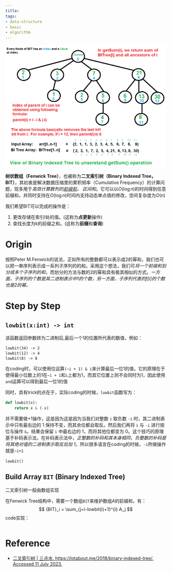 ```yaml
---
title:
tags:
- data-structure
- basic
- algorithm
---
```


  
![](computer_sci/data_structure_and_algorithm/tree/attachments/Pasted%20image%2020230710160348.png)

**树状数组（Fenwick Tree）**，也被称为**二叉索引树（Binary Indexed Tree，BIT）**，其初衷是解决数据压缩里的累积频率（Cumulative Frequency）的计算问题，现多用于*高效计算数列的[前缀和](tmp_script/prefix_sum.md)， 区间和*。它可以以$O(\log{n})$的时间得到任意前缀和，并同时支持在$O(\log{n})$时间内支持动态单点值的修改，空间复杂度为$O(n)$

我们希望BIT可以完成的操作是：
1. 更改存储在索引I处的值。(这称为**点更新**操作)
2. 查找长度为k的前缀之和。(这称为**前缀**和**查询**)


# Origin

按照Peter M.Fenwick的说法，正如所有的整数都可以表示成2的幂和，我们也可以把一串序列表示成一系列子序列的的和。采用这个想法，我们可*将一个前缀和划分成多个子序列的和*，而划分的方法与数的2的幂和具有极其相似的方式。*一方面，子序列的个数是其二进制表示中1的个数，另一方面，子序列代表的f[i]的个数也是2的幂。*

# Step by Step


## `lowbit(x:int) -> int`

该函数返回参数转为二进制后,最后一个1的位置所代表的数值，例如：

```
lowbit(34) -> 2
lowbit(12) -> 4
lowbit(8) -> 8
```

在coding时，可以使用位运算`(~i + 1) & i`来计算最后一位1的值，它的原理在于使得最小位数上的1在`~i + 1`和`i`上都为1，而其它位置上则不会同时为1，因此使用`and`运算可以得到最后一位1的值

同时，具有trick的点在于，实际coding的时候，`lowbit`函数写为：

```python
def lowbit(x):
    return x & (-x)
```

并不需要做+1操作，这是因为这是因为当我们对整数 `i` 取负数 `-i` 时，其二进制表示中只有最右边的 1 保持不变，而其余位都会取反。然后我们再将 `i` 与 `-i` 进行按位与操作 `&`，结果会保留 `i` 中最右边的 1，而将其他位都变为 0。这个技巧的原理基于补码表示法，在补码表示法中，*正整数的补码和其本身相同，负整数的补码是将其绝对值的二进制表示取反后加 1*。所以很多语言在coding的时候，`-i`所做操作就是`~i+1`

`lowbit()` 

## Build Array `BIT` (**Binary Indexed Tree**)

二叉索引树一般由数组实现

在Fenwick Tree结构中，需要一个数组`BIT`来维护数组$A$的前缀和，有：
$$
{BIT}_i = \sum_{j=i-lowbit(i)+1}^{i} A_j
$$
code实现：

```python

```


# Reference

* [二叉索引树 | 三点水. https://lotabout.me/2018/binary-indexed-tree/. Accessed 11 July 2023.](https://lotabout.me/2018/binary-indexed-tree/)